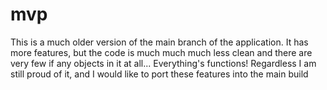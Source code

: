 # mvp
This is a much older version of the main branch of the application. It has more features, but the code is much much much less clean and there are very few if any objects in it at all... Everything's functions! Regardless I am still proud of it, and I would like to port these features into the main build
